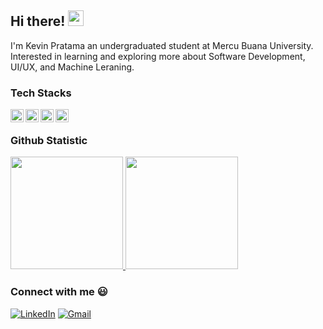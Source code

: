 ## Hi there! <img src="https://emojis.slackmojis.com/emojis/images/1536351075/4594/blob-wave.gif" width="25"/>

I'm Kevin Pratama an undergraduated student at Mercu Buana University. Interested in learning and exploring more about Software Development, UI/UX, and Machine Leraning.

### Tech Stacks
<a href="#"><img align="left" alt="JavaScript" title="JavaScript" width="21px" src="https://camo.githubusercontent.com/5a5f5779919b90579d121551d0521cda87c06534a0218a2f21883c438daf6cc1/68747470733a2f2f6564656e742e6769746875622e696f2f537570657254696e7949636f6e732f696d616765732f7376672f6a6176617363726970742e737667" /></a>
<a href="#"><img align="left" alt="C++" title="C++" width="21px" src="https://camo.githubusercontent.com/89567f55429cbe7ebbeb6eab21be45618d3459b4ba689ef351c232a4145addcf/68747470733a2f2f6564656e742e6769746875622e696f2f537570657254696e7949636f6e732f696d616765732f7376672f63706c7573706c75732e737667" /></a>
<a href="#"><img align="left" alt="Python" title="Python" width="21px" src="https://camo.githubusercontent.com/39e3e17a1ff2a42b2451b007d37cf1cdc9e2a343e35813ff7deffdb685b348f8/68747470733a2f2f6564656e742e6769746875622e696f2f537570657254696e7949636f6e732f696d616765732f7376672f707974686f6e2e737667" /></a>
<a href="#"><img align="left" alt="PHP" title="PHP" width="21px" src="https://camo.githubusercontent.com/17962eb3d1dd3b11926720b06bad868b2f58a402ddb4010c02817fb4c1782796/68747470733a2f2f6564656e742e6769746875622e696f2f537570657254696e7949636f6e732f696d616765732f7376672f7068702e737667" /></a>
<br>

### Github Statistic
<p align="left">
<a href="https://github.com/ilzabatistuta">
  <img height="180em" src="https://github-readme-stats-eight-theta.vercel.app/api?username=kevinma21&show_icons=true&theme=algolia&include_all_commits=true&count_private=true"/>
  <img height="180em" src="https://github-readme-stats-eight-theta.vercel.app/api/top-langs/?username=kevinma21&layout=compact&langs_count=8&theme=algolia"/>
</a>
</p>

### Connect with me :smiley:
[<img alt="LinkedIn" src="https://img.shields.io/badge/LinkedIn-%230E76A8.svg?&style=for-the-badge&logo=LinkedIn&logoColor=white" />](https://www.linkedin.com/in/muhammad-ilza-batistuta-07a010347/)
[<img alt="Gmail" src="https://img.shields.io/badge/Gmail-D14836?style=for-the-badge&logo=gmail&logoColor=white" />](mailto:m.ilzabatistuta@gmail.com)
